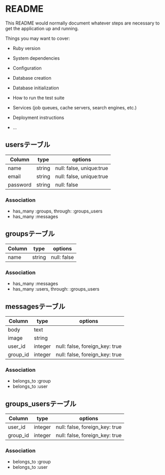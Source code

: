 # README

This README would normally document whatever steps are necessary to get the
application up and running.

Things you may want to cover:

* Ruby version

* System dependencies

* Configuration

* Database creation

* Database initialization

* How to run the test suite

* Services (job queues, cache servers, search engines, etc.)

* Deployment instructions

* ...

## usersテーブル

|Column|type|options|
|------|----|-------|
|name|string|null: false, unique:true|
|email|string|null: false, unique:true|
|password|string|null: false|
### Association
- has_many :groups, through: :groups_users
- has_many :messages

## groupsテーブル
 
|Column|type|options|
|------|----|-------|
|name|string|null: false|
### Association
- has_many :messages
- has_many :users, through: :groups_users

## messagesテーブル

|Column|type|options|
|------|----|-------|
|body|text|
|image|string|
|user_id|integer|null: false, foreign_key: true|
|group_id|integer|null: false, foreign_key: true|
### Association
- belongs_to :group
- belongs_to :user

## groups_usersテーブル

|Column|type|options|
|------|----|-------|
|user_id|integer|null: false, foreign_key: true|
|group_id|integer|null: false, foreign_key: true|
### Association
- belongs_to :group
- belongs_to :user